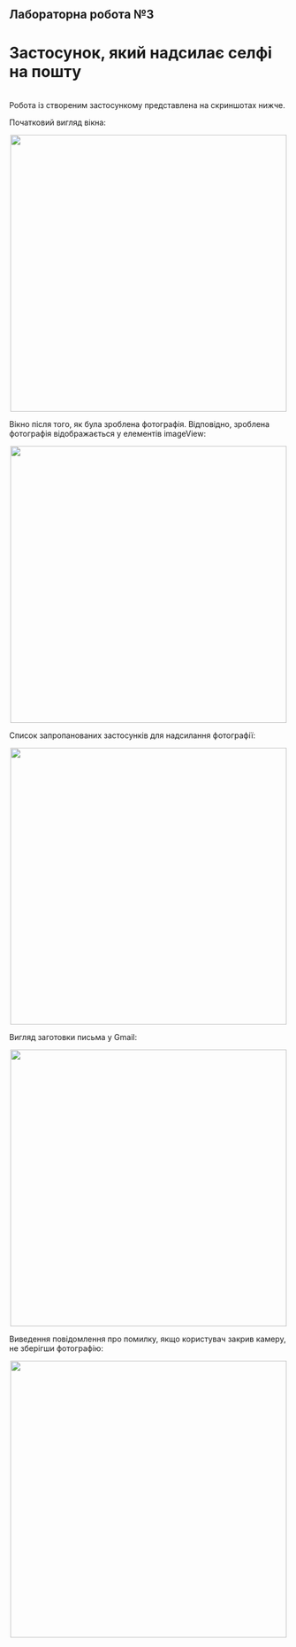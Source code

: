 ## Лабораторна робота №3
# Застосунок, який надсилає селфі на пошту
<br>
Робота із створеним застосункому представлена на скриншотах нижче.

Початковий вигляд вікна:
<p align="center">
  <img src="../screenshots/LabTask3/screenshot_1.jpg" width="500"/>
</p>
Вікно після того, як була зроблена фотографія. Відповідно, зроблена фотографія відображається у елементів imageView:
<p align="center">
  <img src="../screenshots/LabTask3/screenshot_2.jpg" width="500"/>
</p>
Список запропанованих застосунків для надсилання фотографії:
<p align="center">
  <img src="../screenshots/LabTask3/screenshot_3.jpg" width="500"/>
</p>
Вигляд заготовки письма у Gmail:
<p align="center">
  <img src="../screenshots/LabTask3/screenshot_4.jpg" width="500"/>
</p>
Виведення повідомлення про помилку, якщо користувач закрив камеру, не зберігши фотографію:
<p align="center">
  <img src="../screenshots/LabTask3/screenshot_5.jpg" width="500"/>
</p>
